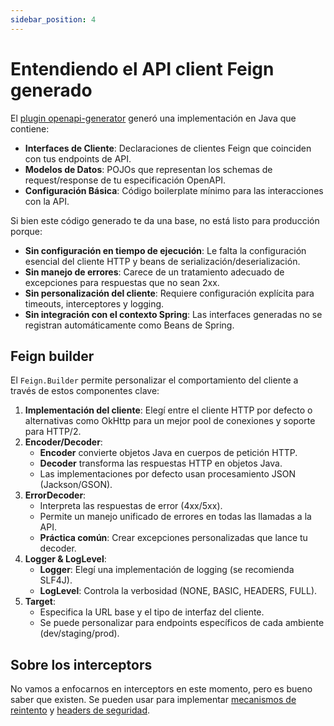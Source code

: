 ```yaml
---
sidebar_position: 4
---
```


# Entendiendo el API client Feign generado

El [plugin openapi-generator](https://github.com/OpenAPITools/openapi-generator) generó una implementación en Java que contiene:

- **Interfaces de Cliente**: Declaraciones de clientes Feign que coinciden con tus endpoints de API.
- **Modelos de Datos**: POJOs que representan los schemas de request/response de tu especificación OpenAPI.
- **Configuración Básica**: Código boilerplate mínimo para las interacciones con la API.

Si bien este código generado te da una base, no está listo para producción porque:

- **Sin configuración en tiempo de ejecución**: Le falta la configuración esencial del cliente HTTP y beans de serialización/deserialización.
- **Sin manejo de errores**: Carece de un tratamiento adecuado de excepciones para respuestas que no sean 2xx.
- **Sin personalización del cliente**: Requiere configuración explícita para timeouts, interceptores y logging.
- **Sin integración con el contexto Spring**: Las interfaces generadas no se registran automáticamente como Beans de Spring.

## Feign builder

El `Feign.Builder` permite personalizar el comportamiento del cliente a través de estos componentes clave:

1. **Implementación del cliente**: Elegí entre el cliente HTTP por defecto o alternativas como OkHttp para un mejor pool de conexiones y soporte para HTTP/2.
2. **Encoder/Decoder**:
   - **Encoder** convierte objetos Java en cuerpos de petición HTTP.
   - **Decoder** transforma las respuestas HTTP en objetos Java.
   - Las implementaciones por defecto usan procesamiento JSON (Jackson/GSON).
3. **ErrorDecoder**:
   - Interpreta las respuestas de error (4xx/5xx).
   - Permite un manejo unificado de errores en todas las llamadas a la API.
   - **Práctica común**: Crear excepciones personalizadas que lance tu decoder.
4. **Logger & LogLevel**:
   - **Logger**: Elegí una implementación de logging (se recomienda SLF4J).
   - **LogLevel**: Controla la verbosidad (NONE, BASIC, HEADERS, FULL).
5. **Target**:
   - Especifica la URL base y el tipo de interfaz del cliente.
   - Se puede personalizar para endpoints específicos de cada ambiente (dev/staging/prod).

## Sobre los interceptors

No vamos a enfocarnos en interceptors en este momento, pero es bueno saber que existen. Se pueden usar para implementar [mecanismos de reintento](https://www.baeldung.com/feign-retry) y [headers de seguridad](https://medium.com/@babalolaopedaniel/how-to-use-feign-client-with-interceptors-for-authentication-in-a-spring-boot-application-71d46ba89c06).